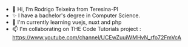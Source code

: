 - 👋 Hi, I’m Rodrigo Teixeira from Teresina-PI
- ✨ I have a bachelor's degree in Computer Science.
- 🌱 I'm currently learning vuejs, nuxt and php
- 📫 I'm collaborating on THE Code Tutorials project : https://www.youtube.com/channel/UCEwZuuiWMHvN_rfo72FmVcA

<!---
RodrigoMSCTeixeira/RodrigoMSCTeixeira is a ✨ special ✨ repository because its `README.md` (this file) appears on your GitHub profile.
You can click the Preview link to take a look at your changes.
--->
